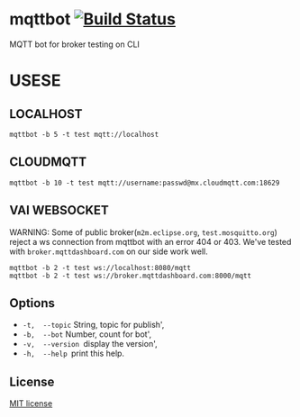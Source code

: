 # mqttbot [![Build Status](https://secure.travis-ci.org/cresprit/mqtt.png?branch=master)](https://travis-ci.org/cresprit/mqttbot)

MQTT bot for broker testing on CLI

# USESE

## LOCALHOST

    mqttbot -b 5 -t test mqtt://localhost

## CLOUDMQTT

    mqttbot -b 10 -t test mqtt://username:passwd@mx.cloudmqtt.com:18629

## VAI WEBSOCKET

WARNING: Some of public broker(`m2m.eclipse.org`, `test.mosquitto.org`) reject a ws connection from mqttbot with an error 404 or 403. We've tested with `broker.mqttdashboard.com` on our side work well.

    mqttbot -b 2 -t test ws://localhost:8080/mqtt
    mqttbot -b 2 -t test ws://broker.mqttdashboard.com:8000/mqtt

## Options

- `-t,  --topic` String, topic for publish',
- `-b,  --bot` Number, count for bot',
- `-v,  --version `display the version',
- `-h,  --help `print this help.

## License

[MIT license](http://opensource.org/licenses/MIT)
